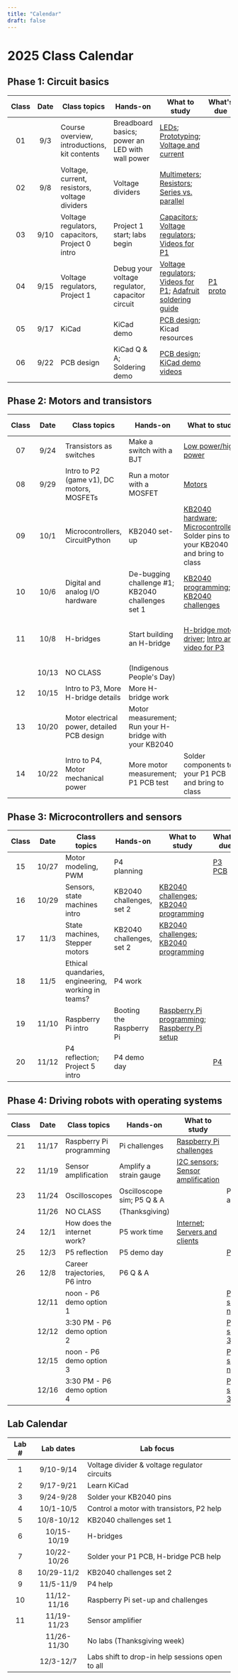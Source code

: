 ```yaml
---
title: "Calendar"
draft: false
---
```


# 2025 Class Calendar

## Phase 1: Circuit basics

| Class | Date  | Class topics                                  | Hands-on                                        | What to study                                                                                                | What's due                                                    |
|:-----:|:-----:|--------------------------------------------|-------------------------------|-----------------------------------------------------------------------------------------------------------------------------------|---------------------------------------------------------------|
|   01  | 9/3   | Course overview, introductions, kit contents  | Breadboard basics; power an LED with wall power | [LEDs](/notes/leds/); [Prototyping](/notes/prototyping/); [Voltage and current](/notes/voltage-and-current/) |          |
|   02  | 9/8   | Voltage, current, resistors, voltage dividers | Voltage dividers               | [Multimeters](/notes/multimeter/); [Resistors](/notes/resistors/); [Series vs. parallel](/notes/series-vs-parallel/) |  |
|   03  | 9/10  | Voltage regulators, capacitors, Project 0 intro                | Project 1 start; labs begin                     | [Capacitors](/notes/capacitors/); [Voltage regulators](/notes/voltage-regulation/); [Videos for P1](/notes/demo-videos/#videos-for-project-1)  |  |
|   04  | 9/15  | Voltage regulators, Project 1                 | Debug your voltage regulator, capacitor circuit     | [Voltage regulators](/notes/voltage-regulation/); [Videos for P1](/notes/demo-videos/#videos-for-project-1); [Adafruit soldering guide](https://learn.adafruit.com/adafruit-guide-excellent-soldering/making-a-good-solder-joint)    | [P1   proto](/logistics/projects/#project-1-build-a-breadboard-power-supply) |        |
|   05  | 9/17  | KiCad                                         | KiCad demo                                      | [PCB design](/notes/pcb/); Kicad resources  |  |
|   06  | 9/22  | PCB design                                    | KiCad Q & A; Soldering demo                                     | [PCB design](/notes/pcb/); [KiCad demo videos](/notes/demo-videos/#introduction-to-kicad-with-a-simple-led-board)    |  |


## Phase 2: Motors and transistors

| Class | Date  | Class topics                                  | Hands-on                        | What to study                                                            | What's due                                                    |
|:-----:|:-----:|-----------------------------------------------|---------------------------------|--------------------------------------------------------------------------|---------------------------------------------------------------|
|   07  | 9/24  | Transistors as switches                       | Make a switch with a BJT        | [Low power/high power](/notes/low-power-high-power/)|[P1 PCB](/logistics/projects/#project-1-build-a-breadboard-power-supply)|        |
|   08  | 9/29  | Intro to P2 (game v1), DC motors, MOSFETs     | Run a motor with a MOSFET       | [Motors](/notes/motors/) |              |
|   09  | 10/1  | Microcontrollers, CircuitPython               | KB2040 set-up                   | [KB2040 hardware](/notes/feather-rp2040-hardware/); [Microcontrollers](/notes/microcontrollers/); Solder pins to your KB2040 and bring to class |  P0 motor hubs in labs    |
|   10  | 10/6  | Digital and analog I/O hardware               | De-bugging challenge #1; KB2040 challenges set 1  |    [KB2040 programming](/notes/kb2040-programming/); [KB2040 challenges](/notes/kb2040-challenges/)    |   
|   11  | 10/8  | H-bridges                                     | Start building an H-bridge      | [H-bridge motor driver](/notes/h-bridge/); [Intro and video for P3](/logistics/projects/#project-2-build-an-h-bridge-motor-controller) | [P2 (game v1)](/logistics/projects) due Wed. in class|
|       | 10/13 | NO CLASS                                      | (Indigenous People's Day)       |  |        |
|   12  | 10/15 | Intro to P3, More H-bridge details            | More H-bridge work              |               |       |
|   13  | 10/20 | Motor electrical power, detailed PCB design   | Motor measurement; Run your H-bridge with your KB2040   |     |[P3 proto](/logistics/projects/#project-2-build-an-h-bridge-motor-controller)|
|   14  | 10/22 | Intro to P4, Motor mechanical power           | More motor measurement; P1 PCB test  | Solder components to your P1 PCB and bring to class  | Soldered P1 PCB |


## Phase 3: Microcontrollers and sensors

| Class | Date  | Class topics                       | Hands-on                 | What to study | What's due  |
|:-----:|:-----:|------------------------------------|--------------------------|--------------------------------------------------------------------------|---------------------------------------------------------------|
|   15  | 10/27 | Motor modeling, PWM                | P4 planning              |      | [P3 PCB](/logistics/projects/#project-2-build-an-h-bridge-motor-controller)   |
|   16  | 10/29 | Sensors, state machines intro      | KB2040 challenges, set 2 | [KB2040 challenges](/notes/kb2040-challenges/); [KB2040 programming](/notes/kb2040-programming/) |  |
|   17  | 11/3  | State machines, Stepper motors     | KB2040 challenges, set 2 | [KB2040 challenges](/notes/kb2040-challenges/); [KB2040 programming](/notes/kb2040-programming/)|  |
|   18  | 11/5  | Ethical quandaries, engineering, working in teams?  | P4 work                  | |    |
|   19  | 11/10 | Raspberry Pi intro                 | Booting the Raspberry Pi | [Raspberry Pi programming](/notes/pi-programming/); [Raspberry Pi setup](/notes/pi-setup/)   |      |
|   20  | 11/12 | P4 reflection; Project 5 intro     | P4 demo day              |       |   [P4](/logistics/projects)  |

## Phase 4: Driving robots with operating systems

| Class | Date  | Class topics                  | Hands-on                   | What to study | What's due  |
|:-----:|:-----:|-------------------------------|----------------------------|--------------------------------------------------------------------------|---------------------------------------------------------------|
|   21  | 11/17 | Raspberry Pi programming      | Pi challenges              | [Raspberry Pi challenges](/notes/pi-challenges/)  |    | 
|   22  | 11/19 | Sensor amplification          | Amplify a strain gauge     | [I2C sensors](/notes/i2c/); [Sensor amplification](/notes/amplification)      |      |
|   23  | 11/24 | Oscilloscopes                 | Oscilloscope sim; P5 Q & A |       | P5 sensor amp due     |
|       | 11/26 | NO CLASS                      | (Thanksgiving)             |           |        |
|   24  | 12/1  | How does the internet work?   | P5 work time               | [Internet](/notes/internet/); [Servers and clients](/notes/servers/)              |    |
|   25  | 12/3  | P5 reflection                 | P5 demo day                |          |   [P5](/logistics/projects)       |
|   26  | 12/8  | Career trajectories, P6 intro | P6 Q & A                   |                               |         |
|       | 12/11 | noon - P6 demo option 1       |                            |             |[P6 showcase, noon](/logistics/projects)|
|       | 12/12 | 3:30 PM - P6 demo option 2    |                            |             |[P6 showcase, 3:30 PM](/logistics/projects)|
|       | 12/15 | noon - P6 demo option 3       |                            |             |[P6 showcase, noon](/logistics/projects)|
|       | 12/16 | 3:30 PM - P6 demo option 4    |                            |             |[P6 showcase, 3:30 PM](/logistics/projects)|

## Lab Calendar

| Lab # | Lab dates   | Lab focus  | 
|:-----:|:-----------:|----------------------|
|   1   | 9/10-9/14   | Voltage divider & voltage regulator circuits |
|   2   | 9/17-9/21   | Learn KiCad |
|   3   | 9/24-9/28   | Solder your KB2040 pins |
|   4   | 10/1-10/5   | Control a motor with transistors, P2 help |
|   5   | 10/8-10/12  | KB2040 challenges set 1 |
|   6   | 10/15-10/19 | H-bridges |
|   7   | 10/22-10/26 | Solder your P1 PCB, H-bridge PCB help |
|   8   | 10/29-11/2  | KB2040 challenges set 2 |
|   9   | 11/5-11/9   | P4 help |
|   10  | 11/12-11/16 | Raspberry Pi set-up and challenges |
|   11  | 11/19-11/23 | Sensor amplifier |
|       | 11/26-11/30 | No labs (Thanksgiving week) |
|       | 12/3-12/7   | Labs shift to drop-in help sessions open to all |






